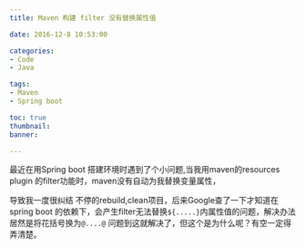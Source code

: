 ```yaml
---
title: Maven 构建 filter 没有替换属性值

date: 2016-12-8 10:53:00

categories:
- Code
- Java

tags:
- Maven
- Spring boot

toc: true
thumbnail: 
banner: 

---
```




最近在用Spring boot 搭建环境时遇到了个小问题,当我用maven的resources plugin 的filter功能时，maven没有自动为我替换变量属性，
<!-- more -->
导致我一度很纠结 不停的rebuild,clean项目，后来Google查了一下才知道在spring boot 的依赖下，会产生filter无法替换`${.....}`内属性值的问题，解决办法居然是将花括号换为`@....@` 问题到这就解决了，但这个是为什么呢？有空一定得弄清楚。

